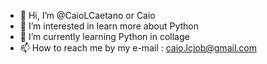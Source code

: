 - 👋 Hi, I’m @CaioLCaetano or Caio
- 👀 I’m interested in learn more about Python 
- 🌱 I’m currently learning Python in collage
- 📫 How to reach me by my e-mail : caio.lcjob@gmail.com

<!---
CaioLCaetano/CaioLCaetano is a ✨ special ✨ repository because its `README.md` (this file) appears on your GitHub profile.
You can click the Preview link to take a look at your changes.
--->
